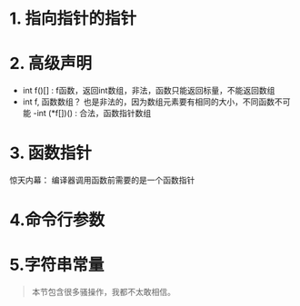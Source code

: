 # 1. 指向指针的指针
# 2. 高级声明

- int f()[] : f函数，返回int数组，非法，函数只能返回标量，不能返回数组
- int f[](), 函数数组？ 也是非法的，因为数组元素要有相同的大小，不同函数不可能
-int (*f[])() : 合法，函数指针数组

# 3. 函数指针
惊天内幕： 编译器调用函数前需要的是一个函数指针

# 4.命令行参数

# 5.字符串常量

> 本节包含很多骚操作，我都不太敢相信。


